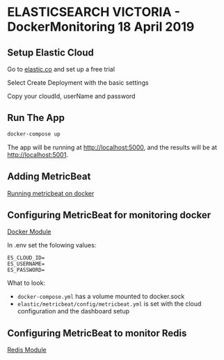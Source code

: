 # ELASTICSEARCH VICTORIA - DockerMonitoring 18 April 2019

## Setup Elastic Cloud

Go to [elastic.co](https://www.elastic.co/cloud/elasticsearch-service/signup) and set up a free trial

Select Create Deployment with the basic settings

Copy your cloudId, userName and password

## Run The App

```bash
docker-compose up
```
The app will be running at [http://localhost:5000](http://localhost:5000), and the results will be at [http://localhost:5001](http://localhost:5001).

## Adding MetricBeat

[Running metricbeat on docker](https://www.elastic.co/guide/en/beats/metricbeat/master/running-on-docker.html)

## Configuring MetricBeat for monitoring docker

[Docker Module](https://www.elastic.co/guide/en/beats/metricbeat/master/metricbeat-module-docker.html)

In .env set the folowing values:

```
ES_CLOUD_ID=
ES_USERNAME=
ES_PASSWORD=
```

What to look:

* `docker-compose.yml` has a volume mounted to docker.sock
* `elastic/metricbeat/config/metricbeat.yml` is set with the cloud configuration and the dashboard setup

## Configuring MetricBeat to monitor Redis

[Redis Module](https://www.elastic.co/guide/en/beats/metricbeat/master/metricbeat-module-redis.html)